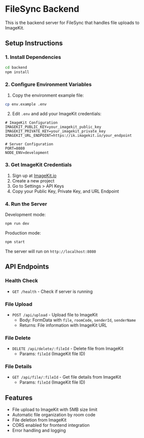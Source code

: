 # FileSync Backend

This is the backend server for FileSync that handles file uploads to ImageKit.

## Setup Instructions

### 1. Install Dependencies

```bash
cd backend
npm install
```

### 2. Configure Environment Variables

1. Copy the environment example file:
```bash
cp env.example .env
```

2. Edit `.env` and add your ImageKit credentials:
```env
# ImageKit Configuration
IMAGEKIT_PUBLIC_KEY=your_imagekit_public_key
IMAGEKIT_PRIVATE_KEY=your_imagekit_private_key
IMAGEKIT_URL_ENDPOINT=https://ik.imagekit.io/your_endpoint

# Server Configuration
PORT=8080
NODE_ENV=development
```

### 3. Get ImageKit Credentials

1. Sign up at [ImageKit.io](https://imagekit.io/)
2. Create a new project
3. Go to Settings > API Keys
4. Copy your Public Key, Private Key, and URL Endpoint

### 4. Run the Server

Development mode:
```bash
npm run dev
```

Production mode:
```bash
npm start
```

The server will run on `http://localhost:8080`

## API Endpoints

### Health Check
- `GET /health` - Check if server is running

### File Upload
- `POST /api/upload` - Upload file to ImageKit
  - Body: FormData with `file`, `roomCode`, `senderId`, `senderName`
  - Returns: File information with ImageKit URL

### File Delete
- `DELETE /api/delete/:fileId` - Delete file from ImageKit
  - Params: `fileId` (ImageKit file ID)

### File Details
- `GET /api/file/:fileId` - Get file details from ImageKit
  - Params: `fileId` (ImageKit file ID)

## Features

- File upload to ImageKit with 5MB size limit
- Automatic file organization by room code
- File deletion from ImageKit
- CORS enabled for frontend integration
- Error handling and logging 